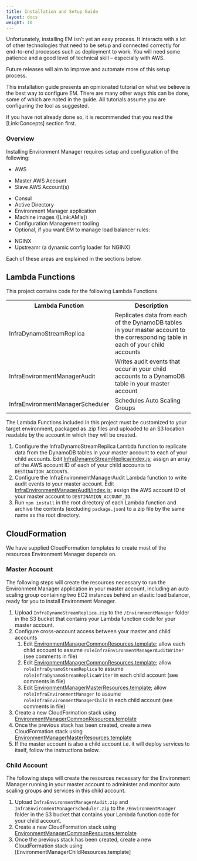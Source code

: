 ```yaml
---
title: Installation and Setup Guide
layout: docs
weight: 10
---
```


Unfortunately, installing EM isn’t yet an easy process. It interacts with a lot of other technologies that need to be setup and connected correctly for end-to-end processes such as deployment to work. You will need some patience and a good level of technical skill – especially with AWS.

Future releases will aim to improve and automate more of this setup process.

This installation guide presents an opinionated tutorial on what we believe is the best way to configure EM. There are many other ways this can be done, some of which are noted in the guide. All tutorials assume you are configuring the tool as suggested.

If you have not already done so, it is recommended that you read the [Link:Concepts] section first.

### Overview

Installing Environment Manager requires setup and configuration of the following:

-	AWS
 * Master AWS Account
 * Slave AWS Account(s)
-	Consul
-	Active Directory
-	Environment Manager application
-	Machine images ([Link:AMIs])
-	Configuration Management tooling
-	Optional, if you want EM to manage load balancer rules:
 * NGINX
 * Upstreamr (a dynamic config loader for NGINX)

Each of these areas are explained in the sections below.

## Lambda Functions

This project contains code for the following Lambda Functions

<table>
    <tr><th>Lambda Function</th><th>Description</th></tr>
    <tr><td>InfraDynamoStreamReplica</td><td>Replicates data from each of the DynamoDB tables in your master account to the corresponding table in each of your child accounts</td></tr>
    <tr><td>InfraEnvironmentManagerAudit</td><td>Writes audit events that occur in your child accounts to a DynamoDB table in your master account</td></tr>
    <tr><td>InfraEnvironmentManagerScheduler</td><td>Schedules Auto Scaling Groups</td></tr>
</table>

The Lambda Functions included in this project must be customized to your target environment, packaged as .zip files and uploaded to an S3 location readable by the account in which they will be created. 

1. Configure the InfraDynamoStreamReplica Lambda function to replicate data from the DynamoDB tables in your master account to each of your child accounts. Edit [InfraDynamoStreamReplica/index.js][InfraDynamoStreamReplica/index.js]; assign an array of the AWS account ID of each of your child accounts to `DESTINATION_ACCOUNTS`.
1. Configure the InfraEnvironmentManagerAudit Lambda function to write audit events to your master account. Edit [InfraEnvironmentManagerAudit/index.js][InfraEnvironmentManagerAudit/index.js]; assign the AWS account ID of your master account to `DESTINATION_ACCOUNT_ID`.
1. Run `npm install` in the root directory of each Lambda function and archive the contents (excluding `package.json`) to a zip file by the same name as the root directory.

## CloudFormation

We have supplied CloudFormation templates to create most of the resources Environment Manager depends on.

### Master Account

The following steps will create the resources necessary to run the Environment Manager application in your master account, including an auto scaling group containing two EC2 instances behind an elastic load balancer, ready for you to install Environment Manager.

1. Upload `InfraDynamoStreamReplica.zip` to the `/EnvironmentManager` folder in the S3 bucket that contains your Lambda function code for your master account.
1. Configure cross-account access between your master and child accounts
    1. Edit [EnvironmentManagerCommonResources.template][EnvironmentManagerCommonResources.template]; allow each child account to assume `roleInfraEnvironmentManagerAuditWriter` (see comments in file)
    1. Edit [EnvironmentManagerCommonResources.template][EnvironmentManagerCommonResources.template]; allow `roleInfraDynamoStreamReplica` to assume `roleInfraDynamoStreamReplicaWriter` in each child account (see comments in file)
    1. Edit [EnvironmentManagerMasterResources.template][EnvironmentManagerMasterResources.template]; allow `roleInfraEnvironmentManager` to assume `roleInfraEnvironmentManagerChild` in each child account (see comments in file)
1. Create a new CloudFormation stack using [EnvironmentManagerCommonResources.template]
1. Once the previous stack has been created, create a new CloudFormation stack using [EnvironmentManagerMasterResources.template]
1. If the master account is also a child account i.e. it will deploy services to itself, follow the instructions below.

### Child Account

The following steps will create the resources necessary for the Environment Manager running in your master account to administer and monitor auto scaling groups and services in this child account.

1. Upload `InfraEnvironmentManagerAudit.zip` and `InfraEnvironmentManagerScheduler.zip` to the `/EnvironmentManager` folder in the S3 bucket that contains your Lambda function code for your child account.
1. Create a new CloudFormation stack using [EnvironmentManagerCommonResources.template]
1. Once the previous stack has been created, create a new CloudFormation stack using  [EnvironmentManagerChildResources.template]

[child]: https://github.com/trainline/environment-manager/blob/master/setup/cloudformation/EnvironmentManagerChildResources.template
[common]: https://github.com/trainline/environment-manager/blob/master/setup/cloudformation/EnvironmentManagerChildResources.template
[master]: https://github.com/trainline/environment-manager/blob/master/setup/cloudformation/EnvironmentManagerChildResources.template
[InfraDynamoStreamReplica/index.js]: https://github.com/trainline/environment-manager/blob/master/lambda/InfraDynamoStreamReplica/index.js
[InfraEnvironmentManagerAudit/index.js]: https://github.com/trainline/environment-manager/blob/master/lambda/InfraEnvironmentManagerAudit/index.js
[EnvironmentManagerCommonResources.template]: https://github.com/trainline/environment-manager/blob/master/setup/cloudformation/EnvironmentManagerCommonResources.template
[EnvironmentManagerMasterResources.template]: https://github.com/trainline/environment-manager/blob/master/setup/cloudformation/EnvironmentManagerMasterResources.template